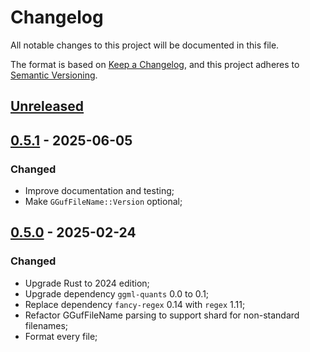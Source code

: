 # Changelog

All notable changes to this project will be documented in this file.

The format is based on [Keep a Changelog](https://keepachangelog.com/en/1.1.0/),
and this project adheres to [Semantic Versioning](https://semver.org/spec/v2.0.0.html).

## [Unreleased]

## [0.5.1] - 2025-06-05

### Changed

- Improve documentation and testing;
- Make `GGufFileName::Version` optional;

## [0.5.0] - 2025-02-24

### Changed

- Upgrade Rust to 2024 edition;
- Upgrade dependency `ggml-quants` 0.0 to 0.1;
- Replace dependency `fancy-regex` 0.14 with `regex` 1.11;
- Refactor GGufFileName parsing to support shard for non-standard filenames;
- Format every file;

[Unreleased]: https://github.com/InfiniTensor/gguf/compare/v0.5.1...HEAD
[0.5.1]: https://github.com/InfiniTensor/gguf/compare/v0.5.0...v0.5.1
[0.5.0]: https://github.com/InfiniTensor/gguf/releases/tag/v0.5.0
